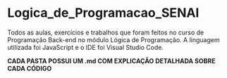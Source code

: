 # Logica_de_Programacao_SENAI
 Todos as aulas, exercícios e trabalhos que foram feitos no curso de Programação Back-end no módulo Lógica de Programação. A linguagem utilizada foi JavaScript e o  IDE foi Visual Studio Code.

**CADA PASTA POSSUI UM .md COM EXPLICAÇÃO DETALHADA SOBRE CADA CÓDIGO**

